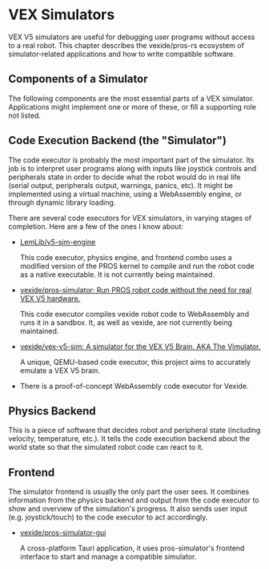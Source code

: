# VEX Simulators

VEX V5 simulators are useful for debugging user programs without access to a real robot. This chapter describes the vexide/pros-rs ecosystem of simulator-related applications and how to write compatible software.

## Components of a Simulator

The following components are the most essential parts of a VEX simulator. Applications might implement one or more of these, or fill a supporting role not listed.

## Code Execution Backend (the "Simulator")

The code executor is probably the most important part of the simulator. Its job is to interpret user programs along with inputs like joystick controls and peripherals state in order to decide what the robot would do in real life (serial output, peripherals output, warnings, panics, etc). It might be implemented using a virtual machine, using a WebAssembly engine, or through dynamic library loading.

There are several code executors for VEX simulators, in varying stages of completion. Here are a few of the ones I know about:

- [LemLib/v5-sim-engine](https://github.com/LemLib/v5-sim-engine)

  This code executor, physics engine, and frontend combo uses a modified version of the PROS kernel to compile and run the robot code as a native executable. It is not currently being maintained.

- [vexide/pros-simulator: Run PROS robot code without the need for real VEX V5 hardware.](https://github.com/vexide/pros-simulator)

    This code executor compiles vexide robot code to WebAssembly and runs it in a sandbox. It, as well as vexide, are not currently being maintained.

- [vexide/vex-v5-sim: A simulator for the VEX V5 Brain. AKA The Vimulator.](https://github.com/vexide/vex-v5-sim)

    A unique, QEMU-based code executor, this project aims to accurately emulate a VEX V5 brain.

- There is a proof-of-concept WebAssembly code executor for Vexide.

## Physics Backend

This is a piece of software that decides robot and peripheral state (including velocity, temperature, etc.). It tells the code execution backend about the world state so that the simulated robot code can react to it.

## Frontend

The simulator frontend is usually the only part the user sees. It combines information from the physics backend and output from the code executor to show and overview of the simulation's progress. It also sends user input (e.g. joystick/touch) to the code executor to act accordingly.

- [vexide/pros-simulator-gui](https://github.com/vexide/pros-simulator-gui)

  A cross-platform Tauri application, it uses pros-simulator's frontend interface to start and manage a compatible simulator.
